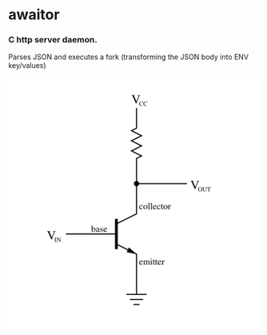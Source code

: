 # awaitor

### C http server daemon. 

Parses JSON and executes a fork (transforming the JSON body into ENV key/values)

![just_like_this](this_is.png)
